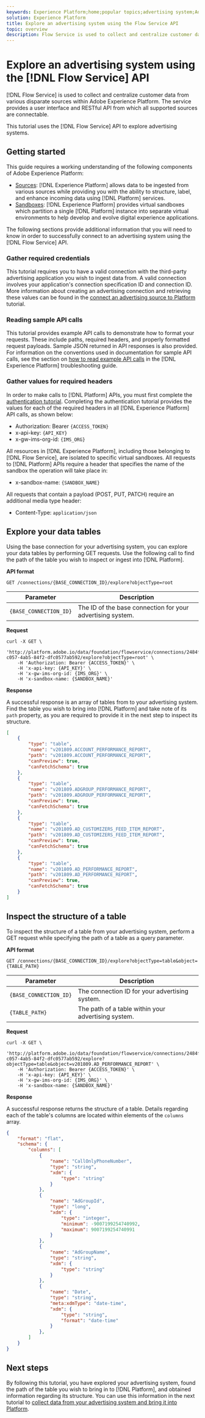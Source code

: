 ```yaml
---
keywords: Experience Platform;home;popular topics;advertising system;Advertising system
solution: Experience Platform
title: Explore an advertising system using the Flow Service API
topic: overview
description: Flow Service is used to collect and centralize customer data from various disparate sources within Adobe Experience Platform. The service provides a user interface and RESTful API from which all supported sources are connectable. This tutorial uses the Flow Service API to explore advertising systems.
---
```


# Explore an advertising system using the [!DNL Flow Service] API

[!DNL Flow Service] is used to collect and centralize customer data from various disparate sources within Adobe Experience Platform. The service provides a user interface and RESTful API from which all supported sources are connectable.

This tutorial uses the [!DNL Flow Service] API to explore advertising systems.

## Getting started

This guide requires a working understanding of the following components of Adobe Experience Platform:

*   [Sources](../../../home.md): [!DNL Experience Platform] allows data to be ingested from various sources while providing you with the ability to structure, label, and enhance incoming data using [!DNL Platform] services.
*   [Sandboxes](../../../../sandboxes/home.md): [!DNL Experience Platform] provides virtual sandboxes which partition a single [!DNL Platform] instance into separate virtual environments to help develop and evolve digital experience applications.

The following sections provide additional information that you will need to know in order to successfully connect to an advertising system using the [!DNL Flow Service] API.

### Gather required credentials

This tutorial requires you to have a valid connection with the third-party advertising application you wish to ingest data from. A valid connection involves your application's connection specification ID and connection ID. More information about creating an advertising connection and retrieving these values can be found in the [connect an advertising source to Platform](../../api/create/advertising/ads.md) tutorial.

### Reading sample API calls

This tutorial provides example API calls to demonstrate how to format your requests. These include paths, required headers, and properly formatted request payloads. Sample JSON returned in API responses is also provided. For information on the conventions used in documentation for sample API calls, see the section on [how to read example API calls](../../../../landing/troubleshooting.md#how-do-i-format-an-api-request) in the [!DNL Experience Platform] troubleshooting guide.

### Gather values for required headers

In order to make calls to [!DNL Platform] APIs, you must first complete the [authentication tutorial](../../../../tutorials/authentication.md). Completing the authentication tutorial provides the values for each of the required headers in all [!DNL Experience Platform] API calls, as shown below:

*   Authorization: Bearer `{ACCESS_TOKEN}`
*   x-api-key: `{API_KEY}`
*   x-gw-ims-org-id: `{IMS_ORG}`

All resources in [!DNL Experience Platform], including those belonging to [!DNL Flow Service], are isolated to specific virtual sandboxes. All requests to [!DNL Platform] APIs require a header that specifies the name of the sandbox the operation will take place in:

*   x-sandbox-name: `{SANDBOX_NAME}`

All requests that contain a payload (POST, PUT, PATCH) require an additional media type header:

*   Content-Type: `application/json`

## Explore your data tables

Using the base connection for your advertising system, you can explore your data tables by performing GET requests. Use the following call to find the path of the table you wish to inspect or ingest into [!DNL Platform].

**API format**

```https
GET /connections/{BASE_CONNECTION_ID}/explore?objectType=root
```

| Parameter | Description |
| --- | --- |
| `{BASE_CONNECTION_ID}` | The ID of the base connection for your advertising system. |

**Request**

```shell
curl -X GET \
    'http://platform.adobe.io/data/foundation/flowservice/connections/2484f2df-c057-4ab5-84f2-dfc0577ab592/explore?objectType=root' \
    -H 'Authorization: Bearer {ACCESS_TOKEN}' \
    -H 'x-api-key: {API_KEY}' \
    -H 'x-gw-ims-org-id: {IMS_ORG}' \
    -H 'x-sandbox-name: {SANDBOX_NAME}'
```

**Response**

A successful response is an array of tables from to your advertising system. Find the table you wish to bring into [!DNL Platform] and take note of its `path` property, as you are required to provide it in the next step to inspect its structure.

```json
[
    {
        "type": "table",
        "name": "v201809.ACCOUNT_PERFORMANCE_REPORT",
        "path": "v201809.ACCOUNT_PERFORMANCE_REPORT",
        "canPreview": true,
        "canFetchSchema": true
    },
    {
        "type": "table",
        "name": "v201809.ADGROUP_PERFORMANCE_REPORT",
        "path": "v201809.ADGROUP_PERFORMANCE_REPORT",
        "canPreview": true,
        "canFetchSchema": true
    },
    {
        "type": "table",
        "name": "v201809.AD_CUSTOMIZERS_FEED_ITEM_REPORT",
        "path": "v201809.AD_CUSTOMIZERS_FEED_ITEM_REPORT",
        "canPreview": true,
        "canFetchSchema": true
    },
    {
        "type": "table",
        "name": "v201809.AD_PERFORMANCE_REPORT",
        "path": "v201809.AD_PERFORMANCE_REPORT",
        "canPreview": true,
        "canFetchSchema": true
    }
]
```

## Inspect the structure of a table

To inspect the structure of a table from your advertising system, perform a GET request while specifying the path of a table as a query parameter.

**API format**

```http
GET /connections/{BASE_CONNECTION_ID}/explore?objectType=table&object={TABLE_PATH}
```

| Parameter | Description |
| --- | --- |
| `{BASE_CONNECTION_ID}` | The connection ID for your advertising system. |
| `{TABLE_PATH}` | The path of a table within your advertising system. |

**Request**

```shell
curl -X GET \
    'http://platform.adobe.io/data/foundation/flowservice/connections/2484f2df-c057-4ab5-84f2-dfc0577ab592/explore?objectType=table&object=v201809.AD_PERFORMANCE_REPORT' \
    -H 'Authorization: Bearer {ACCESS_TOKEN}' \
    -H 'x-api-key: {API_KEY}' \
    -H 'x-gw-ims-org-id: {IMS_ORG}' \
    -H 'x-sandbox-name: {SANDBOX_NAME}'
```

**Response**

A successful response returns the structure of a table. Details regarding each of the table's columns are located within elements of the `columns` array.

```json
{
    "format": "flat",
    "schema": {
        "columns": [
            {
                "name": "CallOnlyPhoneNumber",
                "type": "string",
                "xdm": {
                    "type": "string"
                }
            },
            {
                "name": "AdGroupId",
                "type": "long",
                "xdm": {
                    "type": "integer",
                    "minimum": -9007199254740992,
                    "maximum": 9007199254740991
                }
            },
            {
                "name": "AdGroupName",
                "type": "string",
                "xdm": {
                    "type": "string"
                }
            },
            {
                "name": "Date",
                "type": "string",
                "meta:xdmType": "date-time",
                "xdm": {
                    "type": "string",
                    "format": "date-time"
                }
            },
        ]
    }
}
```

## Next steps

By following this tutorial, you have explored your advertising system, found the path of the table you wish to bring in to [!DNL Platform], and obtained information regarding its structure. You can use this information in the next tutorial to [collect data from your advertising system and bring it into Platform](../collect/advertising.md).
